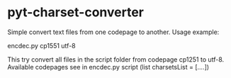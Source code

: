 # pyt-charset-converter
Simple convert text files from one codepage to another.
Usage example:

encdec.py cp1551 utf-8

This try convert all files in the script folder from codepage cp1251 to utf-8.
Available codepages see in encdec.py script (list charsetsList = [....])
